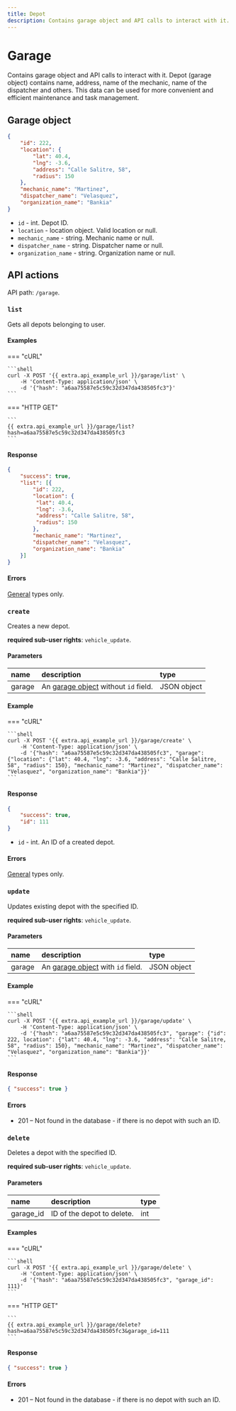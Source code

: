 ```yaml
---
title: Depot
description: Contains garage object and API calls to interact with it.
---
```


# Garage

Contains garage object and API calls to interact with it. Depot (garage object) contains name, address, name of the mechanic, name
of the dispatcher and others. This data can be used for more convenient and efficient maintenance and task management.


## Garage object

```json
{
    "id": 222,
    "location": {
        "lat": 40.4,
        "lng": -3.6,
        "address": "Calle Salitre, 58",
        "radius": 150
    },
    "mechanic_name": "Martinez",
    "dispatcher_name": "Velasquez",
    "organization_name": "Bankia"
}
```

* `id` - int. Depot ID.
* `location` - location object. Valid location or null.
* `mechanic_name` - string. Mechanic name or null.
* `dispatcher_name` - string. Dispatcher name or null.
* `organization_name` - string. Organization name or null.


## API actions

API path: `/garage`.

### `list`

Gets all depots belonging to user.

#### Examples

=== "cURL"

    ```shell
    curl -X POST '{{ extra.api_example_url }}/garage/list' \
        -H 'Content-Type: application/json' \
        -d '{"hash": "a6aa75587e5c59c32d347da438505fc3"}'
    ```

=== "HTTP GET"

    ```
    {{ extra.api_example_url }}/garage/list?hash=a6aa75587e5c59c32d347da438505fc3
    ```

#### Response

```json
{
    "success": true,
    "list": [{
        "id": 222,
        "location": {
         "lat": 40.4,
         "lng": -3.6,
         "address": "Calle Salitre, 58",
         "radius": 150
        },
        "mechanic_name": "Martinez",
        "dispatcher_name": "Velasquez",
        "organization_name": "Bankia"
    }]
}
```

#### Errors

[General](../../getting-started.md#error-codes) types only.


### `create`

Creates a new depot.

**required sub-user rights**: `vehicle_update`.

#### Parameters

| name   | description                                     | type        |
|:-------|:------------------------------------------------|:------------|
| garage | An [garage object](#garage) without `id` field. | JSON object |

#### Example

=== "cURL"

    ```shell
    curl -X POST '{{ extra.api_example_url }}/garage/create' \
        -H 'Content-Type: application/json' \
        -d '{"hash": "a6aa75587e5c59c32d347da438505fc3", "garage": {"location": {"lat": 40.4, "lng": -3.6, "address": "Calle Salitre, 58", "radius": 150}, "mechanic_name": "Martinez", "dispatcher_name": "Velasquez", "organization_name": "Bankia"}}'
    ```

#### Response

```json
{
    "success": true,
    "id": 111
}
```

* `id` - int. An ID of a created depot.

#### Errors

[General](../../getting-started.md#error-codes) types only.


### `update`

Updates existing depot with the specified ID.

**required sub-user rights**: `vehicle_update`.

#### Parameters

| name   | description                                  | type        |
|:-------|:---------------------------------------------|:------------|
| garage | An [garage object](#garage) with `id` field. | JSON object |

#### Example

=== "cURL"

    ```shell
    curl -X POST '{{ extra.api_example_url }}/garage/update' \
        -H 'Content-Type: application/json' \
        -d '{"hash": "a6aa75587e5c59c32d347da438505fc3", "garage": {"id": 222, location": {"lat": 40.4, "lng": -3.6, "address": "Calle Salitre, 58", "radius": 150}, "mechanic_name": "Martinez", "dispatcher_name": "Velasquez", "organization_name": "Bankia"}}'
    ```

#### Response

```json
{ "success": true }
```

#### Errors

* 201 – Not found in the database - if there is no depot with such an ID.


### `delete`

Deletes a depot with the specified ID.

**required sub-user rights**: `vehicle_update`.

#### Parameters

| name      | description                | type |
|:----------|:---------------------------|:-----|
| garage_id | ID of the depot to delete. | int  |

#### Examples

=== "cURL"

    ```shell
    curl -X POST '{{ extra.api_example_url }}/garage/delete' \
        -H 'Content-Type: application/json' \
        -d '{"hash": "a6aa75587e5c59c32d347da438505fc3", "garage_id": 111}'
    ```

=== "HTTP GET"

    ```
    {{ extra.api_example_url }}/garage/delete?hash=a6aa75587e5c59c32d347da438505fc3&garage_id=111
    ```

#### Response

```json
{ "success": true }
```
    
#### Errors

* 201 – Not found in the database - if there is no depot with such an ID.
